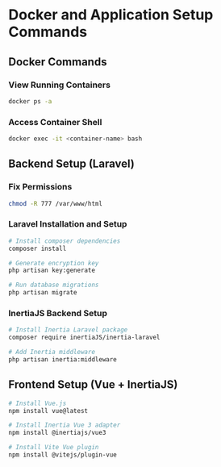 # Docker and Application Setup Commands

## Docker Commands

### View Running Containers
```bash
docker ps -a
```

### Access Container Shell
```bash
docker exec -it <container-name> bash
```

## Backend Setup (Laravel)

### Fix Permissions
```bash
chmod -R 777 /var/www/html
```

### Laravel Installation and Setup
```bash
# Install composer dependencies
composer install

# Generate encryption key
php artisan key:generate

# Run database migrations
php artisan migrate
```

### InertiaJS Backend Setup
```bash
# Install Inertia Laravel package
composer require inertiaJS/inertia-laravel

# Add Inertia middleware
php artisan inertia:middleware
```

## Frontend Setup (Vue + InertiaJS)
```bash
# Install Vue.js
npm install vue@latest

# Install Inertia Vue 3 adapter
npm install @inertiajs/vue3

# Install Vite Vue plugin
npm install @vitejs/plugin-vue
```
